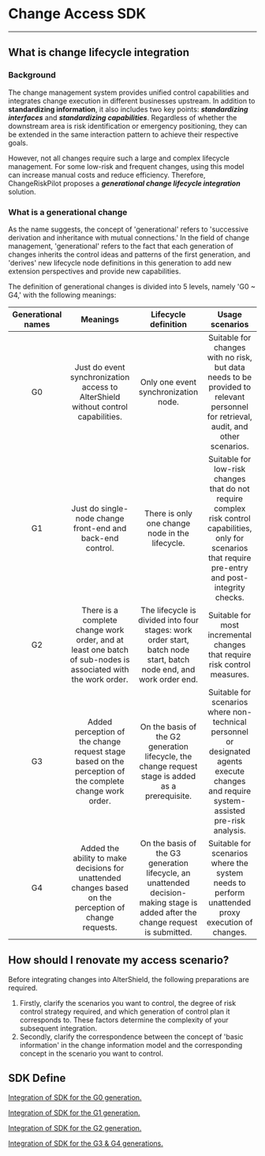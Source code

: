 # Change Access SDK
---
## What is change lifecycle integration
### Background
The change management system provides unified control capabilities and integrates change execution in different businesses upstream. In addition to **standardizing information**, it also includes two key points: **_standardizing interfaces_** and _**standardizing capabilities**_. Regardless of whether the downstream area is risk identification or emergency positioning, they can be extended in the same interaction pattern to achieve their respective goals.

However, not all changes require such a large and complex lifecycle management. For some low-risk and frequent changes, using this model can increase manual costs and reduce efficiency. Therefore, ChangeRiskPilot proposes a **_generational change lifecycle integration_** solution.

### What is a generational change
As the name suggests, the concept of 'generational' refers to 'successive derivation and inheritance with mutual connections.' In the field of change management, 'generational' refers to the fact that each generation of changes inherits the control ideas and patterns of the first generation, and 'derives' new lifecycle node definitions in this generation to add new extension perspectives and provide new capabilities.

The definition of generational changes is divided into 5 levels, namely 'G0 ~ G4,' with the following meanings:

|Generational names|                                     Meanings                                      |Lifecycle definition|Usage scenarios|
|:----:|:---------------------------------------------------------------------------------:|:----:|:----:|
|G0| Just do event synchronization access to AlterShield without control capabilities. |Only one event synchronization node.|Suitable for changes with no risk, but data needs to be provided to relevant personnel for retrieval, audit, and other scenarios.|
|G1|                                  Just do single-node change front-end and back-end control.                                   |There is only one change node in the lifecycle.|Suitable for low-risk changes that do not require complex risk control capabilities, only for scenarios that require pre-entry and post-integrity checks.|
|G2|                            There is a complete change work order, and at least one batch of sub-nodes is associated with the work order.                             |The lifecycle is divided into four stages: work order start, batch node start, batch node end, and work order end.|Suitable for most incremental changes that require risk control measures.|
|G3|                            Added perception of the change request stage based on the perception of the complete change work order.                             |On the basis of the G2 generation lifecycle, the change request stage is added as a prerequisite.|Suitable for scenarios where non-technical personnel or designated agents execute changes and require system-assisted pre-risk analysis.|
|G4|                            Added the ability to make decisions for unattended changes based on the perception of change requests.                             |On the basis of the G3 generation lifecycle, an unattended decision-making stage is added after the change request is submitted.|Suitable for scenarios where the system needs to perform unattended proxy execution of changes.|

## How should I renovate my access scenario?
Before integrating changes into AlterShield, the following preparations are required.

1. Firstly, clarify the scenarios you want to control, the degree of risk control strategy required, and which generation of control plan it corresponds to. These factors determine the complexity of your subsequent integration.
2. Secondly, clarify the correspondence between the concept of 'basic information' in the change information model and the corresponding concept in the scenario you want to control.
## SDK Define

[Integration of SDK for the G0 generation.](04-intergenerational/01-g0.md)

[Integration of SDK for the G1 generation.](04-intergenerational/02-g1.md)

[Integration of SDK for the G2 generation.](04-intergenerational/03-g2.md)

[Integration of SDK for the G3 & G4 generations.](04-intergenerational/04-g3&g4.md)
